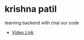 # krishna patil

learning backend with chai our code

- [Video Link](https://youtu.be/7fjOw8ApZ1I?si=mB-mYPKCI2rx3qCW)

